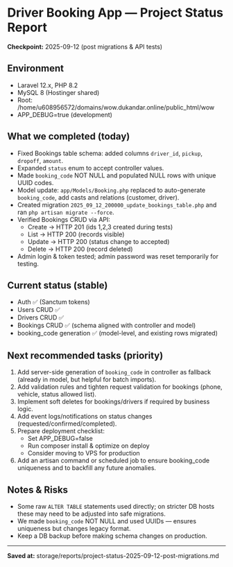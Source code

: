 # Driver Booking App — Project Status Report
**Checkpoint:** 2025-09-12 (post migrations & API tests)

## Environment
- Laravel 12.x, PHP 8.2
- MySQL 8 (Hostinger shared)
- Root: /home/u608956572/domains/wow.dukandar.online/public_html/wow
- APP_DEBUG=true (development)

## What we completed (today)
- Fixed Bookings table schema: added columns `driver_id`, `pickup`, `dropoff`, `amount`.
- Expanded `status` enum to accept controller values.
- Made `booking_code` NOT NULL and populated NULL rows with unique UUID codes.
- Model update: `app/Models/Booking.php` replaced to auto-generate `booking_code`, add casts and relations (customer, driver).
- Created migration `2025_09_12_200000_update_bookings_table.php` and ran `php artisan migrate --force`.
- Verified Bookings CRUD via API:
  - Create → HTTP 201 (ids 1,2,3 created during tests)
  - List → HTTP 200 (records visible)
  - Update → HTTP 200 (status change to accepted)
  - Delete → HTTP 200 (record deleted)
- Admin login & token tested; admin password was reset temporarily for testing.

## Current status (stable)
- Auth ✅ (Sanctum tokens)
- Users CRUD ✅
- Drivers CRUD ✅
- Bookings CRUD ✅ (schema aligned with controller and model)
- booking_code generation ✅ (model-level, and existing rows migrated)

## Next recommended tasks (priority)
1. Add server-side generation of `booking_code` in controller as fallback (already in model, but helpful for batch imports).
2. Add validation rules and tighten request validation for bookings (phone, vehicle, status allowed list).
3. Implement soft deletes for bookings/drivers if required by business logic.
4. Add event logs/notifications on status changes (requested/confirmed/completed).
5. Prepare deployment checklist:
   - Set APP_DEBUG=false
   - Run composer install & optimize on deploy
   - Consider moving to VPS for production
6. Add an artisan command or scheduled job to ensure booking_code uniqueness and to backfill any future anomalies.

## Notes & Risks
- Some raw `ALTER TABLE` statements used directly; on stricter DB hosts these may need to be adjusted into safe migrations.
- We made `booking_code` NOT NULL and used UUIDs — ensures uniqueness but changes legacy format.
- Keep a DB backup before making schema changes on production.

---

**Saved at:** storage/reports/project-status-2025-09-12-post-migrations.md
